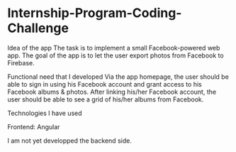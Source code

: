 # Internship-Program-Coding-Challenge

Idea of the app
The task is to implement a small Facebook-powered web app. The goal of the app is to let the user export photos from Facebook to Firebase.

Functional need that I developed
Via the app homepage, the user should be able to sign in using his Facebook account and grant access to his Facebook albums & photos.
After linking his/her Facebook account, the user should be able to see a grid of his/her albums from Facebook.

Technologies I have used 

Frontend:
Angular

I am not yet developped the backend side.
